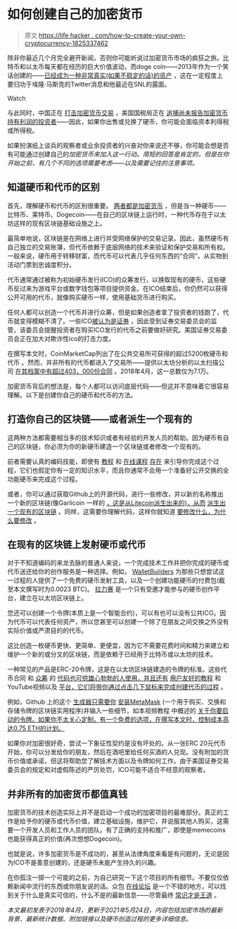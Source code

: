 # 如何创建自己的加密货币

> 原文:[https://life hacker . com/how-to-create-your-own-cryptocurrency-1825337462](https://lifehacker.com/how-to-create-your-own-cryptocurrency-1825337462)

除非你最近几个月完全避开新闻，否则你可能听说过加密货币市场的疯狂之旅。比特币和以太币每天都在经历的巨大价值波动，而doge coin——2013年作为一个笑话创建的——[已经成为一种非常真实(如果不稳定的话)的资产](https://www.yahoo.com/lifestyle/dogecoin-started-joke-nobody-laughing-154125429.html) ，这在一定程度上要归功于埃隆·马斯克的Twitter消息和他最近在SNL的露面。

Watch

与此同时，中国正在 [打击加密货币交易](https://www.wsj.com/articles/chinas-latest-crackdown-on-bitcoin-other-cryptocurrencies-shakes-market-11621853002) ，美国国税局正在 [追捕尚未报告加密货币持有利润的投资者](https://www.wsj.com/articles/bitcoin-irs-comes-for-crypto-investors-who-havent-paid-their-taxes-11620937095)——因此，如果你出售或兑换了硬币，你可能会面临资本利得税或所得税。

如果扮演纸上谈兵的观察者或业余投资者的兴奋对你来说还不够，你可能会想是否有可能通过创建自己的*加密货币来加入这一行动。简短的回答是肯定的，但是在你开始之前，有几个不同的选项需要考虑——以及需要记住的注意事项。* 

## **知道硬币和代币的区别**

首先，理解硬币和代币的区别很重要。 [两者都是加密货币](https://blog.liquid.com/coin-vs-token) ，但是当一种硬币——比特币、莱特币、Dogecoin——在自己的区块链上运行时，一种代币存在于以太坊这样的现有区块链基础设施之上。

最简单地说，区块链是在网络上进行并受网络保护的交易记录。因此，虽然硬币有自己独立的交易账簿，但代币依赖于底层网络的技术来验证和保护交易和所有权。一般来说，硬币用于转移财富，而代币可以代表几乎任何东西的“合同”，从实物到活动门票到忠诚度积分。

代币通常通过被称为初始硬币发行(ICO)的众筹发行，以换取现有的硬币，这些硬币反过来为游戏平台或数字钱包等项目提供资金。在ICO结束后，你仍然可以获得公开可用的代币，就像购买硬币一样，使用基础货币进行购买。

任何人都可以创造一个代币并进行众筹，但是如果创造者拿了投资者的钱跑了，代币就变得模糊不清了。一些ICO[被认为是证券](https://www.sec.gov/ICO) ，因此受到证券交易委员会的监管，该委员会提醒投资者在购买ICO发行的代币之前要做好研究。美国证券交易委员会正在加大对欺诈性ico的打击力度。

在撰写本文时，CoinMarketCap列出了在公共交易所可获得的超过5200枚硬币和代币 。然而，并非所有的代币都进入了交易所——提供以太坊分析的以太扫描公司 [在其档案中有超过403，000份合同](https://etherscan.io/tokens) 。2018年4月，这一总数仅为7.1万。

加密货币背后的想法是，每个人都可以访问底层代码——但这并不意味着它很容易理解。以下是创建你自己的硬币和代币的方法。

## **打造你自己的区块链——或者派生一个现有的**

这两种方法都需要相当多的技术知识或者有经验的开发人员的帮助。因为硬币有自己的区块链，你必须为你的新硬币建造一个区块链或者修改一个现有的。

前者需要认真的编码技能，即使有 [教程](https://hackernoon.com/learn-blockchains-by-building-one-117428612f46) 和 [在线课程](https://www.udemy.com/course/build-blockchain/) [存在](https://www.freecodecamp.org/news/build-a-blockchain-in-golang-from-scratch/) 来引导你完成这个过程，它们也假定你有一定的知识水平，而且你通常不会用一个准备好公开交换的全功能硬币来完成这个过程。

或者，你可以通过获取Github上的开源代码，进行一些修改，并以新的名称推出一个新的区块链(像Garlicoin 一样的 [，这是从Litecoin派生出来的)，从而](https://github.com/GarlicoinOrg/Garlicoin) [派生出一个现有的区块链](https://guides.github.com/activities/forking/) 。同样，这需要你理解代码，这样你就知道 [要修改什么，为什么要修改](https://academy.binance.com/en/articles/hard-forks-and-soft-forks) 。

## **在现有的区块链上发射硬币或代币**

对于不知道编码的来龙去脉的普通人来说，一个完成技术工作并把你完成的硬币或代币送还给你的创作服务是一种选择。例如， [WalletBuilders](https://www.walletbuilders.com/) 为那些只想尝试这一过程的人提供了一个免费的硬币发射工具，以及一个创建功能硬币的付费包(截至本文撰写时为0.0023 BTC)。 [拉力赛](https://rally.io/) 是一个只有受邀才能参与的硬币创作平台，建立在以太坊区块链上。

您还可以创建一个令牌(本质上是一个智能合约)，可以有也可以没有公共ICO。因为代币可以代表任何资产，所以您甚至可以创建一个除了在朋友之间交换之外没有实际价值或严肃目的的代币。

这比创造一枚硬币更快、更简单、更便宜，因为它不需要花费时间和精力来建立和维护一个新的或分叉的区块链，而是依赖于已经用于比特币或以太坊的技术。

一种常见的产品是ERC-20令牌，这是在以太坊区块链建造的令牌的标准。这些代币合同 和 [众筹](https://www.ethereum.org/crowdsale) 的 [代码也可供雄心勃勃的人使用，并且还有](https://www.ethereum.org/token) [用户友好的教程](https://wiki.trezor.io/User_manual:Creating_a_custom_ERC-20_token) 和YouTube视频以及 [平台，它们将带你通过点击几下鼠标来完成创建代币的过程](https://guarda.com/token-generator/) 。

例如，Github 上的这个 [生成器只需要你](https://vittominacori.github.io/erc20-generator/) [安装MetaMask](https://metamask.io/download.html) (一个用于购买、交换和存储令牌的区块链实用程序)并输入一些细节，如本视频教程 中概述的 [关于你要启动的令牌。如果你不太关心定制，有一个免费的选项，在撰写本文时，控制成本高达0.75 ETH的计划。](https://www.youtube.com/watch?v=0e5oGXIrEIQ) 

如果你对加密很好奇，尝试一下象征性契约是没有坏处的。从一张ERC 20元代币开始，你可以分发给你的朋友，然后在酒吧里给任何买酒的人兑现。没有附加的货币价值或承诺，但这将帮助您了解技术方面以及令牌如何工作。由于美国证券交易委员会的规定和对虚假陈述的严厉处罚，ICO可能不适合不经意的观察者。

## **并非所有的加密货币都值真钱**

加密货币的技术创造实际上并不是启动一个成功的加密项目的最难部分。真正的工作是给予你的硬币或代币价值，建立基础设施，维护它，并说服其他人购买，这需要一个开发人员和工作人员的团队。有了正确的支持和推广，即使是memecoins也能获得真正的价值(再次想想Dogecoin)。

也就是说，许多加密货币是不成功的，甚至从法律角度来看是有问题的，无论是因为ICO不是善意创建的，还是硬币未能产生持久的兴趣。

在你孤注一掷一个可能的之前，为自己研究一下这个项目的所有细节。不要仅仅依赖新闻中流行的东西或你朋友说的话。众包 [在线论坛](https://bitcointalk.org/index.php#6) 是一个不错的地方，可以找到关于什么是真实可信的，什么不是的最新信息——尽管最终 [常识才是王道](https://blog.trezor.io/how-to-build-your-own-altcoin-e9451ae8f562) 。

*本文最初发表于2018年4月，更新于2021年5月24日，内容包括加密市场的最新背景、最新统计数据、附加链接以及硬币创造过程的更多详细信息。*
